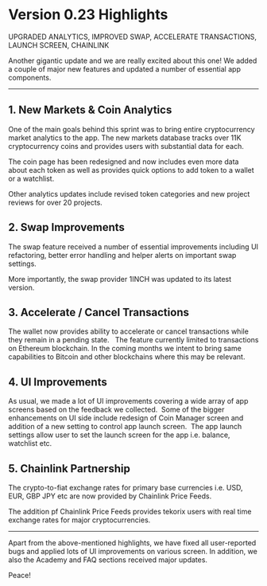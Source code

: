 # Version 0.23 Highlights

UPGRADED ANALYTICS, IMPROVED SWAP, ACCELERATE TRANSACTIONS, LAUNCH SCREEN, CHAINLINK

Another gigantic update and we are really excited about this one! We added a couple of major new features and updated a number of essential app components.

---

## 1.  New Markets & Coin Analytics

One of the main goals behind this sprint was to bring entire cryptocurrency market analytics to the app. The new markets database tracks over 11K cryptocurrency coins and provides users with substantial data for each.

The coin page has been redesigned and now includes even more data about each token as well as provides quick options to add token to a wallet or a watchlist.

Other analytics updates include revised token categories and new project reviews for over 20 projects.

## 2. Swap Improvements

The swap feature received a number of essential improvements including UI refactoring, better error handling and helper alerts on important swap settings.

More importantly, the swap provider 1INCH was updated to its latest version.

## 3. Accelerate / Cancel Transactions

The wallet now provides ability to accelerate or cancel transactions while they remain in a pending state.   The feature currently limited to transactions on Ethereum blockchain. In the coming months we intent to bring same capabilities to Bitcoin and other blockchains where this may be relevant.

## 4. UI Improvements

As usual, we made a lot of UI improvements covering a wide array of app screens based on the feedback we collected.  Some of the bigger enhancements on UI side include redesign of Coin Manager screen and addition of a new setting to control app launch screen.  The app launch settings allow user to set the launch screen for the app i.e. balance, watchlist etc.

## 5. Chainlink Partnership

The crypto-to-fiat exchange rates for primary base currencies i.e. USD, EUR, GBP JPY etc are now provided by Chainlink Price Feeds.

The addition pf Chainlink Price Feeds provides tekorix users with real time exchange rates  for major cryptocurrencies.

---

Apart from the above-mentioned highlights, we have fixed all user-reported bugs and applied lots of UI improvements on various screen. In addition, we also the Academy and FAQ sections received major updates.

Peace!
